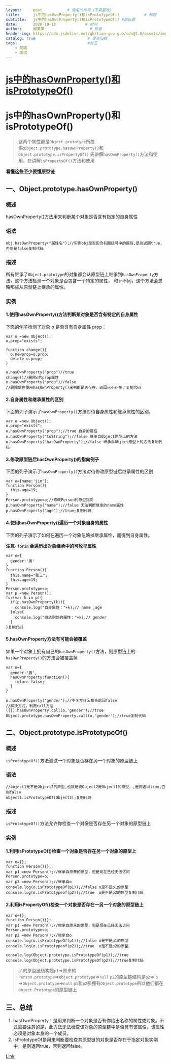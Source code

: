 ```yaml
---
layout:     post           # 使用的布局（不需要改）
title:      js中的hasOwnProperty()和isPrototypeOf()           # 标题 
subtitle:   js中的hasOwnProperty()和isPrototypeOf() #副标题
date:       2020-10-13             # 时间
author:     甜果果                    # 作者
header-img: https://cdn.jsdelivr.net/gh/tian-guo-guo/cdn@1.0/assets/img/home-bg-art.jpg    #背景图片
catalog: true                       # 是否归档
tags:                               #标签
    - 前端
    - 面试
---
```


# [js中的hasOwnProperty()和isPrototypeOf()](https://juejin.im/post/6844903569087266823)

# js中的hasOwnProperty()和isPrototypeOf()

>   这两个属性都是`Object.prototype`所提供:`Object.prototype.hasOwnProperty()`和`Object.prototype.isPropertyOf()`
>   先讲解`hasOwnProperty()`方法和使用。在讲解`isPropertyOf()`方法和使用

**看懂这些至少要懂原型链**

## 一、Object.prototype.hasOwnProperty()

### 概述

hasOwnProperty()方法用来判断某个对象是否含有指定的自身属性

### 语法

```
obj.hasOwnProperty("属性名");//实例obj是否包含有圆括号中的属性,是则返回true,否则是false复制代码
```

### 描述

所有继承了`Object.prototype`的对象都会从原型链上继承到`hasOwnProperty`方法，这个方法检测一个对象是否包含一个特定的属性，
和`in`不同，这个方法会忽略那些从原型链上继承的属性。

### 实例

#### 1.使用hasOwnProperty()方法判断某对象是否含有特定的自身属性

下面的例子检测了对象 o 是否含有自身属性 prop：

```
var o =new Object();
o.prop="exists";

function change(){
  o.newprop=o.prop;
  delete o.prop;
}

o.hasOwnProperty("prop")//true
change()//删除o的prop属性
o.hasOwnProperty("prop")//false
//删除后在使用hasOwnProperty()来判断是否存在，返回已不存在了复制代码
```

#### 2.自身属性和继承属性的区别

下面的列子演示了`hasOwnProperty()`方法对待自身属性和继承属性的区别。

```
var o =new Object();
o.prop="exists";
o.hasOwnProperty("prop");//true 自身的属性
o.hasOwnProperty("toString");//false 继承自Object原型上的方法
o.hasOwnProperty("hasOwnProperty");//false 继承自Object原型上的方法复制代码
```

#### 3.修改原型链后hasOwnProperty()的指向例子

下面的列子演示了`hasOwnProperty()`方法对待修改原型链后继承属性的区别

```
var o={name:'jim'};
function Person(){
  this.age=19;
}
Person.prototype=o;//修改Person的原型指向
p.hasOwnProperty("name");//false 无法判断继承的name属性
p.hasOwnProperty("age");//true;复制代码
```

#### 4.使用hasOwnProperty()遍历一个对象自身的属性

下面的列子演示了如何在遍历一个对象忽略掉继承属性，而得到自身属性。

**注意· `forin` 会遍历出对象继承中的可枚举属性**

```
var o={
  gender:'男'
}
function Person(){
  this.name="张三";
  this.age=19;
}
Person.prototype=o;
var p =new Person();
for(var k in p){
  if(p.hasOwnProperty(k)){
    console.log("自身属性："+k);// name ,age
  }else{
    console.log("继承别处的属性："+k);// gender
  }
}复制代码
```

#### 5.hasOwnProperty方法有可能会被覆盖

如果一个对象上拥有自己的`hasOwnProperty()`方法，则原型链上的`hasOwnProperty()`的方法会被覆盖掉

```
var o={
  gender:'男',
  hasOwnProperty:function(){
    return false;
  }
}

o.hasOwnProperty("gender");//不关写什么都会返回false
//解决方式，利用call方法
({}).hasOwnProperty.call(o,'gender');//true
Object.prototype.hasOwnProperty.call(o,'gender');//true复制代码
```

## 二、Object.prototype.isPrototypeOf()

### 概述

`isPrototypeOf()`方法测试一个对象是否存在另一个对象的原型链上

### 语法

```
//object1是不是Object2的原型,也就是说Object2是Object1的原型，,是则返回true,否则false
object1.isPrototypeOf(Object2);复制代码
```

### 描述

`isPrototypeOf()`方法允许你检查一个对像是否存在另一个对象的原型链上

### 实例

#### 1.利用isPrototypeOf()检查一个对象是否存在另一个对象的原型上

```
var o={};
function Person(){};
var p1 =new Person();//继承自原来的原型，但是现在已经无法访问
Person.prototype=o;
var p2 =new Person();//继承自o
console.log(o.isPrototypeOf(p1));//false o是不是p1的原型
console.log(o.isPrototypeof(p2));//true  o是不是p2的原型复制代码
```

#### 2.利用isPropertyOf()检查一个对象是否存在一另一个对象的原型链上

```
var o={};
function Person(){};
var p1 =new Person();//继承自原来的原型，但是现在已经无法访问
Person.prototype=o;
var p2 =new Person();//继承自o
console.log(o.isPrototypeOf(p1));//false o是不是p1的原型
console.log(o.isPrototypeof(p2));//true  o是不是p2的原型

console.log(Object.prototype.isPrototypeOf(p1));//true
console.log(Object.prototype.isPrototypeOf(p2));//true复制代码
```

>   `p1`的原型链结构是`p1`=>原来的`Person.prototype`=>`Object.prototype`=>`null`
>   `p2`的原型链结构是`p2`=> `o` =>`Object.prototype`=>`null`
>   `p1`和`p2`都拥有`Object.prototype`所以他们都在`Object.Prototype`的原型链上

## 三、总结

1.  hasOwnProperty：是用来判断一个对象是否有你给出名称的属性或对象。不过需要注意的是，此方法无法检查该对象的原型链中是否具有该属性，该属性必须是对象本身的一个成员。
2.  isPrototypeOf是用来判断要检查其原型链的对象是否存在于指定对象实例中，是则返回true，否则返回false。



[Link](https://juejin.im/post/6844903855474343950)

